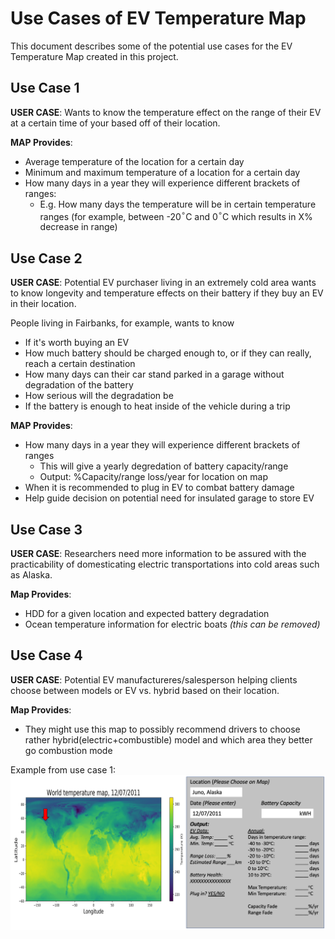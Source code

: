 # Use Cases of EV Temperature Map
This document describes some of the potential use cases for the EV Temperature Map created in this project.

## Use Case 1

**USER CASE**: Wants to know the temperature effect on the range of their EV at a certain time of your based off of their location.

**MAP Provides**: 
- Average temperature of the location for a certain day
- Minimum and maximum temperature of a location for a certain day
- How many days in a year they will experience different brackets of ranges:
    - E.g. How many days the temperature will be in certain temperature ranges (for example, between -20$^{\circ}$C and 0$^{\circ}$C which results in X% decrease in range)
    

## Use Case 2

**USER CASE**: Potential EV purchaser living in an extremely cold area wants to know longevity and temperature effects on their battery if they buy an EV in their location.

People living in Fairbanks, for example, wants to know
- If it's worth buying an EV
- How much battery should be charged enough to, or if they can really, reach a certain destination
- How many days can their car stand parked in a garage without degradation of the battery
- How serious will the degradation be
- If the battery is enough to heat inside of the vehicle during a trip

**MAP Provides**: 
- How many days in a year they will experience different brackets of ranges
    - This will give a yearly degredation of battery capacity/range
    - Output: %Capacity/range loss/year for location on map
- When it is recommended to plug in EV to combat battery damage
- Help guide decision on potential need for insulated garage to store EV


## Use Case 3

**USER CASE**: Researchers need more information to be assured with the practicability of domesticating electric transportations into cold areas such as Alaska.

**Map Provides**:
- HDD for a given location and expected battery degradation
- Ocean temperature information for electric boats *(this can be removed)*


## Use Case 4

**USER CASE**: Potential EV manufactureres/salesperson helping clients choose between models or EV vs. hybrid based on their location.

**Map Provides**:
- They might use this map to possibly recommend drivers to choose rather hybrid(electric+combustible) model and which area they better go combustion mode

Example from use case 1:
![](https://github.com/ACE-P/ev_temp_map/blob/master/docs/use_case_1.png)